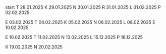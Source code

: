 start
T 28.01.2025
K 29.01.2025
N 30.01.2025
R 31.01.2025
L 01.02.2025
P 02.02.2025

E 03.02.2025
T 04.02.2025
K 05.02.2025
N 06.02.2025
L 08.02.2025
E 10.02.2025

E 10.02.2025
T 11.02.2025
N 13.02.2025
L 15.12.2025
P 16.12.2025

K 19.02.2025
N 20.02.2025